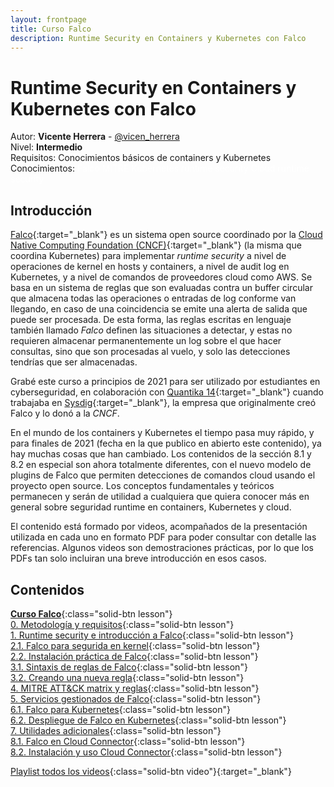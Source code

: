 ```yaml
---
layout: frontpage
title: Curso Falco
description: Runtime Security en Containers y Kubernetes con Falco
---
```


# Runtime Security en Containers y Kubernetes con Falco

Autor: **Vicente Herrera** - [@vicen_herrera](https://twitter.com/vicen_herrera)  
Nivel: **Intermedio**  
Requisitos: Conocimientos básicos de containers y Kubernetes  
Conocimientos: <span class="badge rounded-pill bg-danger white" style="color:white">Falco</span> 
<span class="badge rounded-pill bg-danger white" style="color:white">MITRE</span>
<span class="badge rounded-pill bg-danger white" style="color:white">Kubernetes runtime security</span> 
<span class="badge rounded-pill bg-danger white" style="color:white">Cloud runtime security</span>  

## Introducción

[Falco](https://falco.org){:target="_blank"} es un sistema open source coordinado por la [Cloud Native Computing Foundation (CNCF)](https://www.cncf.io){:target="_blank"} (la misma que coordina Kubernetes) para implementar _runtime security_ a nivel de operaciones de kernel en hosts y containers, a nivel de audit log en Kubernetes, y a nivel de comandos de proveedores cloud como AWS. Se basa en un sistema de reglas que son evaluadas contra un buffer circular que almacena todas las operaciones o entradas de log conforme van llegando, en caso de una coincidencia se emite una alerta de salida que puede ser procesada. De esta forma, las reglas escritas en lenguaje también llamado _Falco_ definen las situaciones a detectar, y estas no requieren almacenar permanentemente un log sobre el que hacer consultas, sino que son procesadas al vuelo, y solo las detecciones tendrías que ser almacenadas.

Grabé este curso a principios de 2021 para ser utilizado por estudiantes en cyberseguridad, en colaboración con [Quantika 14](https://quantika14.com/){:target="_blank"} cuando trabajaba en [Sysdig](https://sysdig.com){:target="_blank"}, la empresa que originalmente creó Falco y lo donó a la _CNCF_. 

En el mundo de los containers y Kubernetes el tiempo pasa muy rápido, y para finales de 2021 (fecha en la que publico en abierto este contenido), ya hay muchas cosas que han cambiado. Los contenidos de la sección 8.1 y 8.2 en especial son ahora totalmente diferentes, con el nuevo modelo de plugins de Falco que permiten detecciones de comandos cloud usando el proyecto open source. Los conceptos fundamentales y teóricos permanecen y serán de utilidad a cualquiera que quiera conocer más en general sobre seguridad runtime en containers, Kubernetes y cloud.

El contenido está formado por videos, acompañados de la presentación utilizada en cada uno en formato PDF para poder consultar con detalle las referencias. Algunos videos son demostraciones prácticas, por lo que los PDFs tan solo incluiran una breve introducción en esos casos.

## Contenidos

[**Curso Falco**](./falco/0.md){:class="solid-btn lesson"}  
[0. Metodología y requisitos](./falco/0.md){:class="solid-btn lesson"}  
[1. Runtime security e introducción a Falco](./falco/1.md){:class="solid-btn lesson"}  
[2.1. Falco para segurida en kernel](./falco/2.1.md){:class="solid-btn lesson"}  
[2.2. Instalación práctica de Falco](./falco/2.2.md){:class="solid-btn lesson"}  
[3.1. Sintaxis de reglas de Falco](./falco/3.1.md){:class="solid-btn lesson"}  
[3.2. Creando una nueva regla](./falco/3.2.md){:class="solid-btn lesson"}  
[4. MITRE ATT&CK matrix y reglas](./falco/4.md){:class="solid-btn lesson"}  
[5. Servicios gestionados de Falco](./falco/5.md){:class="solid-btn lesson"}  
[6.1. Falco para Kubernetes](./falco/6.1.md){:class="solid-btn lesson"}  
[6.2. Despliegue de Falco en Kubernetes](./falco/6.2.md){:class="solid-btn lesson"}  
[7. Utilidades adicionales](./falco/7.md){:class="solid-btn lesson"}  
[8.1. Falco en Cloud Connector](./falco/8.1.md){:class="solid-btn lesson"}  
[8.2. Instalación y uso Cloud Connector](./falco/8.2.md){:class="solid-btn lesson"}  

[Playlist todos los videos](https://www.youtube.com/watch?v=draEC1iXiRA&list=PLf_Lmegw9Mexm47vHtlAC8OSyTjjWx_LO){:class="solid-btn video"}{:target="_blank"}